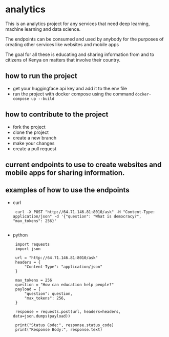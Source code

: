 # analytics
This is an analytics project for any services that need deep learning, machine learning and data science. 

The endpoints can be consumed and used by anybody for the purposes of creating other services like websites and mobile apps 

The goal for all these is educating and sharing information from and to citizens of Kenya on matters that involve their country.

## how to run the project
- get your huggingface api key and add it to the.env file
- run the project with docker compose using the command `docker-compose up --build`

## how to contribute to the project
- fork the project
- clone the project
- create a new branch
- make your changes
- create a pull request

## current endpoints to use to create websites and mobile apps for sharing information.

## examples of how to use the endpoints
 - curl
    
   ```
    curl -X POST "http://64.71.146.81:8010/ask" -H "Content-Type: application/json" -d '{"question": "What is democracy?", "max_tokens": 256}'
    
    ```

- python

        
   ```
    import requests
    import json

    url = "http://64.71.146.81:8010/ask"
    headers = {
        "Content-Type": "application/json"
    }

    max_tokens = 256 
    question = "How can education help people?"  
    payload = {
        "question": question,
        "max_tokens": 256,
    }

    response = requests.post(url, headers=headers, data=json.dumps(payload))

    print("Status Code:", response.status_code)
    print("Response Body:", response.text)

   ```


